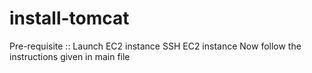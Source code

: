 # install-tomcat
Pre-requisite ::  Launch EC2 instance
                  SSH EC2 instance 
Now follow the instructions given in main file                  
